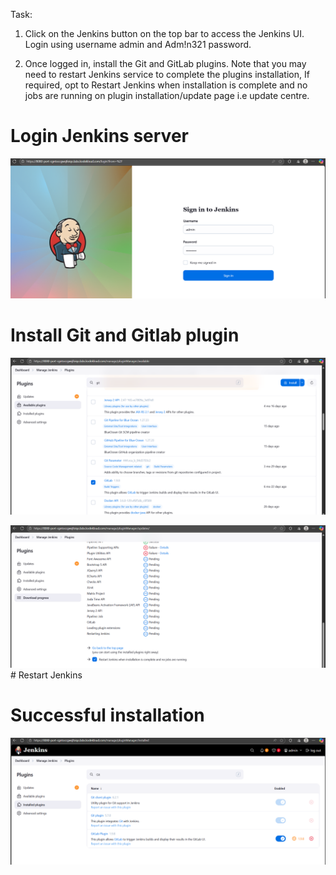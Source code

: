 Task:
1. Click on the Jenkins button on the top bar to access the Jenkins UI. Login using username admin and Adm!n321 password.

2. Once logged in, install the Git and GitLab plugins. Note that you may need to restart Jenkins service to complete the plugins installation, If required, opt to Restart Jenkins when installation is complete and no jobs are running on plugin installation/update page i.e update centre.

# Login Jenkins server
![alt text](login.png)

# Install Git and Gitlab plugin
![alt text](git-install.png)

![alt text](restart-jenkins.png)    # Restart Jenkins

# Successful installation
![alt text](success.png)